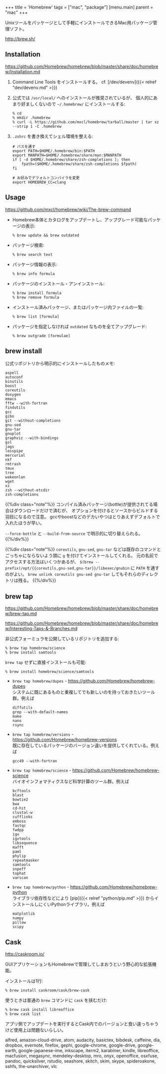 +++
title = 'Homebrew'
tags = ["mac", "package"]
[menu.main]
  parent = "mac"
+++

Unixツールをパッケージとして手軽にインストールできるMac用パッケージ管理ソフト。

<http://brew.sh/>

## Installation

<https://github.com/Homebrew/homebrew/blob/master/share/doc/homebrew/Installation.md>

1.  Command Line Tools をインストールする。 cf. [/dev/devenv]({{< relref "dev/devenv.md" >}})
2.  公式では `/usr/local/` へのインストールが推奨されているが、
    個人的にあまり好ましくないので `~/.homebrew/` にインストールする:

        % cd
        % mkdir .homebrew
        % curl -L https://github.com/mxcl/homebrew/tarball/master | tar xz --strip 1 -C .homebrew

3.  `.zshrc` を書き換えてシェル環境を整える:

        # パスを通す
        export PATH=$HOME/.homebrew/bin:$PATH
        export MANPATH=$HOME/.homebrew/share/man:$MANPATH
        if [ -d $HOME/.homebrew/share/zsh-completions ]; then
            fpath=($HOME/.homebrew/share/zsh-completions $fpath)
        fi

        # お好みでデフォルトコンパイラを変更
        export HOMEBREW_CC=clang

## Usage

<https://github.com/mxcl/homebrew/wiki/The-brew-command>

-   Homebrew本体とカタログをアップデートし、アップグレード可能なパッケージの表示:

        % brew update && brew outdated

-   パッケージ検索:

        % brew search text

-   パッケージ情報の表示:

        % brew info formula

-   パッケージのインストール・アンインストール:

        % brew install formula
        % brew remove formula

-   インストール済みパッケージ、またはパッケージ内ファイルの一覧:

        % brew list [formula]

-   パッケージを指定しなければ `outdated` なものを全てアップグレード:

        % brew outgrade [formulae]

## brew install

公式リポジトリから明示的にインストールしたものメモ:

    aspell
    autoconf
    binutils
    boost
    coreutils
    doxygen
    emacs
    fftw --with-fortran
    findutils
    gcc
    gibo
    git --without-completions
    gnu-sed
    gnu-tar
    gnuplot
    graphviz --with-bindings
    gsl
    jags
    lesspipe
    mercurial
    nkf
    rmtrash
    tmux
    tree
    wakeonlan
    wget
    xz
    zsh --without-etcdir
    zsh-completions

{{%div class="note"%}}
コンパイル済みパッケージ(bottle)が提供されてる場合はダウンロードだけで済むが、
オプションを付けるとソースからビルドする羽目になるので注意。
gccやboostなどのデカいやつはとりあえずデフォルトで入れたほうが早い。

`--force-bottle` と `--build-from-source` で明示的に切り替えられる。
{{%/div%}}

{{%div class="note"%}}
`coreutils`, `gnu-sed`, `gnu-tar`
などは既存のコマンドとごっちゃにならないよう頭に `g`
を付けてインストールしてくれる。
元の名前でアクセスする方法はいくつかあるが、
`$(brew --prefix)/opt/{{coreutils,gnu-sed,gnu-tar}}/libexec/gnubin` に
`PATH` を通すのがよい。
`brew unlink coreutils gnu-sed gnu-tar` してもそれらのディレクトリは残る。
{{%/div%}}

## brew tap

<https://github.com/Homebrew/homebrew/blob/master/share/doc/homebrew/brew-tap.md>

<https://github.com/Homebrew/homebrew/blob/master/share/doc/homebrew/Interesting-Taps-&-Branches.md>

非公式フォーミュラを公開しているリポジトリを追加する:

    % brew tap homebrew/science
    % brew install samtools

`brew tap` せずに直接インストールも可能:

    % brew install homebrew/science/samtools

-   `brew tap homebrew/dupes` - <https://github.com/Homebrew/homebrew-dupes>\
    システムに既にあるものと重複してでも新しいのを持っておきたいツール群。例えば

        diffutils
        grep --with-default-names
        make
        nano
        rsync

-   `brew tap homebrew/versions` - <https://github.com/Homebrew/homebrew-versions>\
    既に存在しているパッケージのバージョン違いを提供してくれている。例えば

        gcc49 --with-fortran

-   `brew tap homebrew/science` - <https://github.com/Homebrew/homebrew-science>\
    バイオインフォマティクスなど科学計算のツール群。例えば

        bcftools
        blast
        bowtie2
        bwa
        cd-hit
        clustal-w
        cufflinks
        emboss
        fastqc
        fwdpp
        igv
        igvtools
        libsequence
        mafft
        paml
        phylip
        repeatmasker
        samtools
        snpeff
        tophat
        varscan

-   `brew tap homebrew/python` - <https://github.com/Homebrew/homebrew-python>\
    ライブラリ依存性などにより [pip]({{< relref "python/pip.md" >}}) からインストールしにくいPythonライブラリ。例えば

        matplotlib
        numpy
        pillow
        scipy

## Cask

<http://caskroom.io/>

GUIアプリケーションもHomebrewで管理してしまおうという野心的な拡張機能。

インストールは1行:

    % brew install caskroom/cask/brew-cask

使うときは普通の `brew` コマンドに `cask` を挟むだけ:

    % brew cask install libreoffice
    % brew cask list

アプリ側でアップデートを実行するとCask内でのバージョンと食い違っちゃうけど使用上は問題ないらしい。

alfred, amazon-cloud-drive, atom, audacity,
basictex, bibdesk, caffeine,
dia, dropbox, evernote, firefox, gephi,
google-chrome, google-drive, google-earth, google-japanese-ime,
inkscape, iterm2, karabiner, kindle, libreoffice,
macfusion, megasync, mendeley-desktop, mro,
onyx, openoffice, osxfuse, pandoc, quicksilver,
rstudio, seashore, skitch, skim, skype, spideroakone, sshfs,
the-unarchiver, vlc
